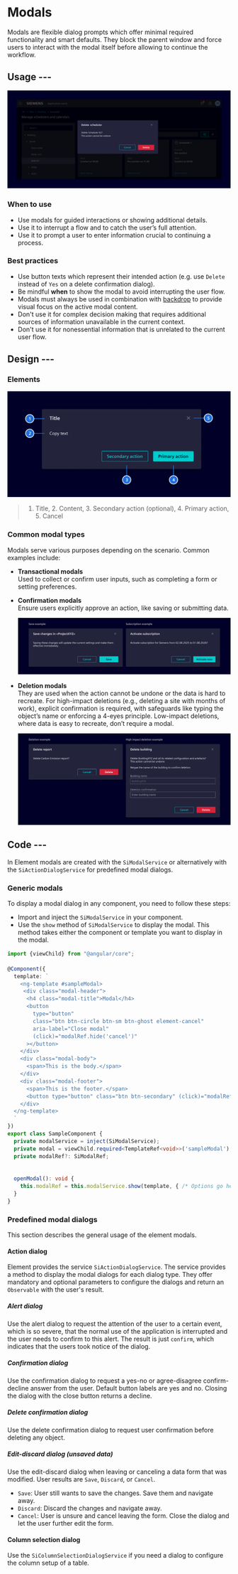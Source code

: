 # Modals

Modals are flexible dialog prompts which offer minimal required functionality
and smart defaults. They block the parent window and force users to interact
with the modal itself before allowing to continue the workflow.

## Usage ---

![Modal](images/modal.png)

### When to use

- Use modals for guided interactions or showing additional details.
- Use it to interrupt a flow and to catch the user’s full attention.
- Use it to prompt a user to enter information crucial to continuing a process.

### Best practices

- Use button texts which represent their intended action (e.g. use `Delete`
  instead of `Yes` on a delete confirmation dialog).
- Be mindful **when** to show the modal to avoid interrupting the user flow.
- Modals must always be used in combination with [backdrop](../../patterns/backdrop.md)
  to provide visual focus on the active modal content.
- Don't use it for complex decision making that requires additional sources of
  information unavailable in the current context.
- Don't use it for nonessential information that is unrelated to the current
  user flow.

## Design ---

### Elements

![Modal elements](images/modal-elements.png)

> 1. Title, 2. Content, 3. Secondary action (optional), 4. Primary action, 5. Cancel

### Common modal types

Modals serve various purposes depending on the scenario. Common examples include:

- **Transactional modals**  
  Used to collect or confirm user inputs, such as completing a form or setting
  preferences.

- **Confirmation modals**  
  Ensure users explicitly approve an action, like saving or submitting data.

  ![Confirmation modal](images/modal-confirmation.png)

- **Deletion modals**  
  They are used when the action cannot be undone or the data is hard to recreate.
  For high-impact deletions (e.g., deleting a site with months of work), explicit
  confirmation is required, with safeguards like typing the object’s name or
  enforcing a 4-eyes principle. Low-impact deletions, where data is easy to
  recreate, don’t require a modal.

  ![Deletion modal](images/modal-deletion.png)

## Code ---

In Element modals are created with the `SiModalService` or alternatively with
the `SiActionDialogService` for predefined modal dialogs.

### Generic modals

To display a modal dialog in any component, you need to follow these steps:

- Import and inject the `SiModalService` in your component.
- Use the `show` method of `SiModalService` to display the modal. This method
  takes either the component or template you want to display in the modal.

```ts
import {viewChild} from "@angular/core";

@Component({
  template: `
    <ng-template #sampleModal>
     <div class="modal-header">
      <h4 class="modal-title">Modal</h4>
      <button
        type="button"
        class="btn btn-circle btn-sm btn-ghost element-cancel"
        aria-label="Close modal"
        (click)="modalRef.hide('cancel')"
      ></button>
    </div>
    <div class="modal-body">
      <span>This is the body.</span>
    </div>
    <div class="modal-footer">
      <span>This is the footer.</span>
      <button type="button" class="btn btn-secondary" (click)="modalRef.hide('close')">Close</button>
    </div>
  </ng-template>     
  `
})
export class SampleComponent {
  private modalService = inject(SiModalService);
  private modal = viewChild.required<TemplateRef<void>>('sampleModal');
  private modalRef?: SiModalRef;


  openModal(): void {
    this.modalRef = this.modalService.show(template, { /* Options go here. */});
  }
}
```

<si-docs-component example="si-modals/si-modal-service" height="450"></si-docs-component>

### Predefined modal dialogs

This section describes the general usage of the element modals.

<si-docs-component example="si-modals/si-modal-dialogs" height="450"></si-docs-component>

#### Action dialog

Element provides the service `SiActionDialogService`.
The service provides a method to display the modal dialogs for each dialog type.
They offer mandatory and optional parameters to configure the dialogs and
return an `Observable` with the user's result.

##### Alert dialog

Use the alert dialog to request the attention of the user to a certain
event, which is so severe, that the normal use of the application is
interrupted and the user needs to confirm to this alert. The result
is just `confirm`, which indicates that the users took notice of
the dialog.

##### Confirmation dialog

Use the confirmation dialog to request a yes-no or agree-disagree confirm-decline
answer from the user. Default button labels are yes and no. Closing the dialog
with the close button returns a decline.

##### Delete confirmation dialog

Use the delete confirmation dialog to request user confirmation before
deleting any object.

##### Edit-discard dialog (unsaved data)

Use the edit-discard dialog when leaving or canceling a data form
that was modified. User results are `Save`, `Discard`, or `Cancel`.

- `Save`: User still wants to save the changes. Save them and navigate away.
- `Discard`: Discard the changes and navigate away.
- `Cancel`: User is unsure and cancel leaving the form. Close the dialog and let
  the user further edit the form.

#### Column selection dialog

Use the `SiColumnSelectionDialogService` if you need a dialog to configure the
column setup of a table.

<si-docs-api injectable="SiModalService"></si-docs-api>

<si-docs-api injectable="SiActionDialogService"></si-docs-api>

<si-docs-api injectable="SiColumnSelectionDialogService"></si-docs-api>

<si-docs-types></si-docs-types>
